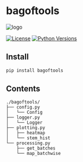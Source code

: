# bagoftools

![logo](https://raw.githubusercontent.com/alexandru-dinu/bagoftools/master/logo/logo.png)

[![License](https://img.shields.io/badge/License-Apache%202.0-blue.svg)](https://github.com/alexandru-dinu/bagoftools/blob/master/LICENSE)
[![Python Versions](https://img.shields.io/badge/Python-%E2%89%A53.6-blue)](https://pypi.org/project/bagoftools/)

## Install

```bash
pip install bagoftools
```

## Contents

```
./bagoftools/
├── config.py
│   └── Config
├── logger.py
│   └── Logger
├── plotting.py
│   ├── heatmap
│   └── stem_hist
└── processing.py
    ├── get_batches
    └── map_batchwise
```
